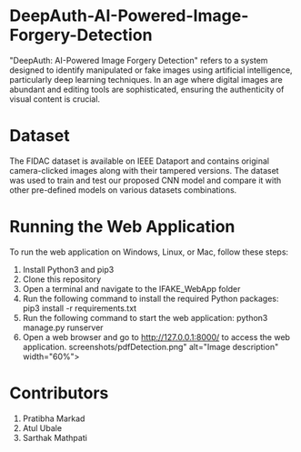 # DeepAuth-AI-Powered-Image-Forgery-Detection
"DeepAuth: AI-Powered Image Forgery Detection" refers to a system designed to identify manipulated or fake images using artificial intelligence, particularly deep learning techniques. In an age where digital images are abundant and editing tools are sophisticated, ensuring the authenticity of visual content is crucial.

# Dataset
The FIDAC dataset is available on IEEE Dataport and contains original camera-clicked images along with their tampered versions. The dataset was used to train and test our proposed CNN model and compare it with other pre-defined models on various datasets combinations.

# Running the Web Application
To run the web application on Windows, Linux, or Mac, follow these steps:

1) Install Python3 and pip3
2) Clone this repository
3) Open a terminal and navigate to the IFAKE_WebApp folder
4) Run the following command to install the required Python packages:
   pip3 install -r requirements.txt
5) Run the following command to start the web application:
   python3 manage.py runserver
6) Open a web browser and go to http://127.0.0.1:8000/ to access the web application.
   screenshots/pdfDetection.png" alt="Image description" width="60%">

# Contributors
1. Pratibha Markad
2. Atul Ubale
3. Sarthak Mathpati
